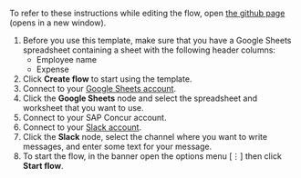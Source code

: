 To refer to these instructions while editing the flow, open [the github page](https://github.com/ot4i/app-connect-templates/blob/master/resources/markdown/Create%20new%20expense%20entry%20in%20SAP%20Concur%20for%20named%20employee%20_instructions.md) (opens in a new window).

1. Before you use this template, make sure that you have a Google Sheets spreadsheet containing a sheet with the following header columns:
    * Employee name
    * Expense
1. Click **Create flow** to start using the template.
1. Connect to your [Google Sheets account](https://developer.ibm.com/integration/docs/app-connect/how-to-guides-for-apps/use-ibm-app-connect-google-sheets/).
1. Click the **Google Sheets** node and select the spreadsheet and worksheet that you want to use.
1. Connect to your SAP Concur account. 
1. Connect to your [Slack account](https://developer.ibm.com/integration/docs/app-connect/how-to-guides-for-apps/use-ibm-app-connect-slack/).
1. Click the **Slack** node, select the channel where you want to write messages, and enter some text for your message.
1. To start the flow, in the banner open the options menu [&#8942;] then click **Start flow**.
